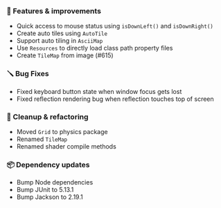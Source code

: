 ### 🚀 Features & improvements

- Quick access to mouse status using `isDownLeft()` and `isDownRight()`
- Create auto tiles using `AutoTile`
- Support auto tiling in `AsciiMap`
- Use `Resources` to directly load class path property files
- Create `TileMap` from image (#615)

### 🪛 Bug Fixes

- Fixed keyboard button state when window focus gets lost
- Fixed reflection rendering bug when reflection touches top of screen

### 🧽 Cleanup & refactoring

- Moved `Grid` to physics package
- Renamed `TileMap`
- Renamed shader compile methods

### 📦 Dependency updates

- Bump Node dependencies
- Bump JUnit to 5.13.1
- Bump Jackson to 2.19.1